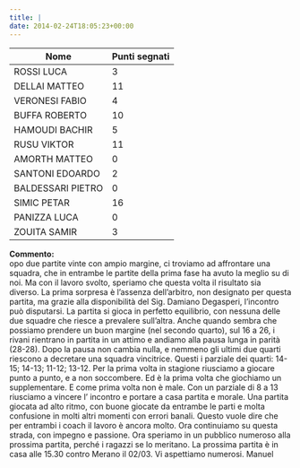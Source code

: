 ```yaml
---
title: |
date: 2014-02-24T18:05:23+00:00
---
```

| **Nome** | **Punti segnati** |
| -------- | ----------------- |
| ROSSI LUCA | 3 |
| DELLAI MATTEO | 11 |
| VERONESI FABIO | 4 |
| BUFFA ROBERTO | 10 |
| HAMOUDI BACHIR | 5 |
| RUSU VIKTOR | 11 |
| AMORTH MATTEO | 0 |
| SANTONI EDOARDO | 2 |
| BALDESSARI PIETRO | 0 |
| SIMIC PETAR | 16 |
| PANIZZA LUCA | 0 |
| ZOUITA SAMIR | 3 |

**Commento:**  
opo due partite vinte con ampio margine, ci troviamo ad affrontare una squadra, che in entrambe le partite della prima fase ha avuto la meglio su di noi. Ma con il lavoro svolto, speriamo che questa volta il risultato sia diverso. La prima sorpresa è l’assenza dell’arbitro, non designato per questa partita, ma grazie alla disponibilità del Sig. Damiano Degasperi, l’incontro può disputarsi. La partita si gioca in perfetto equilibrio, con nessuna delle due squadre che riesce a prevalere sull’altra. Anche quando sembra che possiamo prendere un buon margine (nel secondo quarto), sul 16 a 26, i rivani rientrano in partita in un attimo e andiamo alla pausa lunga in parità (28-28). Dopo la pausa non cambia nulla, e nemmeno gli ultimi due quarti riescono a decretare una squadra vincitrice. Questi i parziale dei quarti: 14-15; 14-13; 11-12; 13-12. Per la prima volta in stagione riusciamo a giocare punto a punto, e a non soccombere. Ed è la prima volta che giochiamo un supplementare. E come prima volta non è male. Con un parziale di 8 a 13 riusciamo a vincere l’ incontro e portare a casa partita e morale. Una partita giocata ad alto ritmo, con buone giocate da entrambe le parti e molta confusione in molti altri momenti con errori banali. Questo vuole dire che per entrambi i coach il lavoro è ancora molto. Ora continuiamo su questa strada, con impegno e passione. Ora speriamo in un pubblico numeroso alla prossima partita, perché i ragazzi se lo meritano. La prossima partita è in casa alle 15.30 contro Merano il 02/03. Vi aspettiamo numerosi. Manuel